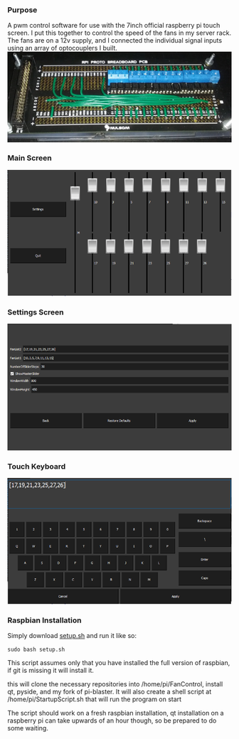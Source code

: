 ### Purpose

A pwm control software for use with the 7inch official raspberry pi touch screen.
I put this together to control the speed of the fans in my server rack. The fans are on a 12v supply,
and I connected the individual signal inputs using an array of optocouplers I built.
![OptocouplerArray](OptocouplerArray.jpg)



### Main Screen
![MainScreen](MainScreen.png)

### Settings Screen
![SettingsScreen](SettingsScreen.png)

### Touch Keyboard
![KeyboardScreen](KeyboardScreen.png)


### Raspbian Installation

Simply download [setup.sh](https://raw.githubusercontent.com/ThomasMcVay/FanControl/master/setup.sh) and run it like so:

    sudo bash setup.sh
    
This script assumes only that you have installed the full version of raspbian, if git is missing it will install it.
    
this will clone the necessary repositories into /home/pi/FanControl, install qt, pyside, and my fork of pi-blaster. It will also create a shell script at /home/pi/StartupScript.sh that will run the program on start

The script should work on a fresh raspbian installation, qt installation on a raspberry pi can take upwards of an hour though, so be prepared to do some waiting.